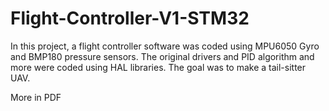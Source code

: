 # Flight-Controller-V1-STM32
In this project, a flight controller software was coded using MPU6050 Gyro and BMP180 pressure sensors. The original drivers and PID algorithm and more were coded using HAL libraries. The goal was to make a tail-sitter UAV.

More in PDF
